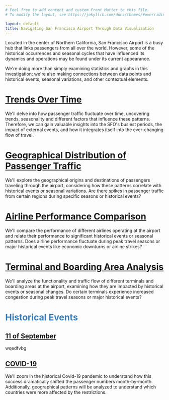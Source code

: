 ```yaml
---
# Feel free to add content and custom Front Matter to this file.
# To modify the layout, see https://jekyllrb.com/docs/themes/#overriding-theme-defaults

layout: default
title: Navigating San Francisco Airport Through Data Visualization
---
```


Located in the center of Northern California, San Francisco Airport is a busy hub that links passengers from all over the world. However, some of the historical occurrences and seasonal cycles that have influenced its dynamics and operations may be found under its current appearance.

We're doing more than simply examining statistics and graphs in this investigation; we're also making connections between data points and historical events, seasonal variations, and other contextual elements.

# [Trends Over Time](/posts/temporalEvolution.md)

We'll delve into how passenger traffic fluctuate over time, uncovering trends, seasonality and different factors that influence these patterns. Therefore, we can gain valuable insights into the SFO's busiest periods, the impact of external events, and how it integrates itself into the ever-changing flow of travel.

# [Geographical Distribution of Passenger Traffic](/posts/passengerStudy.md)

We'll explore the geographical origins and destinations of passengers traveling through the airport, considering how these patterns correlate with historical events or seasonal variations. Are there spikes in passenger traffic from certain regions during specific seasons or historical events?

# [Airline Performance Comparison](/posts/airlineStudy.md)

 We'll compare the performance of different airlines operating at the airport and relate their performance to significant historical events or seasonal patterns. Does airline performance fluctuate during peak travel seasons or major historical events like economic downturns or airline strikes?

# [Terminal and Boarding Area Analysis](/posts/airportTerminal.md)

We'll analyze the functionality and traffic flow of different terminals and boarding areas at the airport, examining how they are impacted by historical events or seasonal changes. Do certain terminals experience increased congestion during peak travel seasons or major historical events?

# <span style="color: #3c7db7;">Historical Events</span>

## [11 of September](/posts/11S.md)

wqedfvbg

## [COVID-19](/posts/covid.md)

We'll zoom in the historical Covid-19 pandemic to understand how this success dramatically shifted the passenger numbers month-by-month. Additionally, geographical patterns will be analyzed to understand which countries were more affected by the restrictions.